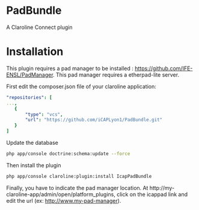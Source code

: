 PadBundle
=========

A Claroline Connect plugin

Installation
============

This plugin requires a pad manager to be installed : https://github.com/IFE-ENSL/PadManager.
This pad manager requires a etherpad-lite server.

First edit the composer.json file of your claroline application:

```yml
"repositories": [
...,
   {
       "type": "vcs",
       "url": "https://github.com/iCAPLyon1/PadBundle.git"
   }
]
```

Update the database

```sh
php app/console doctrine:schema:update --force
```

Then install the plugin

```sh
php app/console claroline:plugin:install IcapPadBundle
```

Finally, you have to indicate the pad manager location. At http://my-claroline-app/admin/open/platform_plugins, click on the icappad link
and edit the url (ex: http://www.my-pad-manager).
